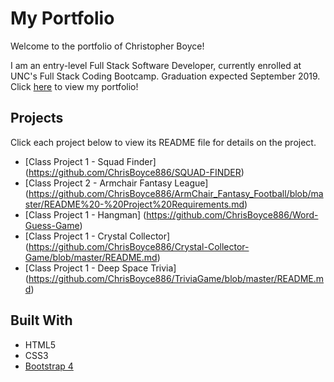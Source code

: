 # My Portfolio

Welcome to the portfolio of Christopher Boyce!   

I am an entry-level Full Stack Software Developer, currently enrolled at UNC's Full Stack Coding Bootcamp. Graduation expected September 2019. Click [here]( https://chrisboyce886.github.io/Main-Portfolio/ ) to view my portfolio!

## Projects
Click each project below to view its README file for details on the project. 
* [Class Project 1 - Squad Finder] (https://github.com/ChrisBoyce886/SQUAD-FINDER)
* [Class Project 2 - Armchair Fantasy League] (https://github.com/ChrisBoyce886/ArmChair_Fantasy_Football/blob/master/README%20-%20Project%20Requirements.md)
* [Class Project 1 - Hangman] (https://github.com/ChrisBoyce886/Word-Guess-Game)
* [Class Project 1 - Crystal Collector] (https://github.com/ChrisBoyce886/Crystal-Collector-Game/blob/master/README.md)
* [Class Project 1 - Deep Space Trivia] (https://github.com/ChrisBoyce886/TriviaGame/blob/master/README.md)


## Built With
* HTML5
* CSS3
* [Bootstrap 4](https://getbootstrap.com/)
